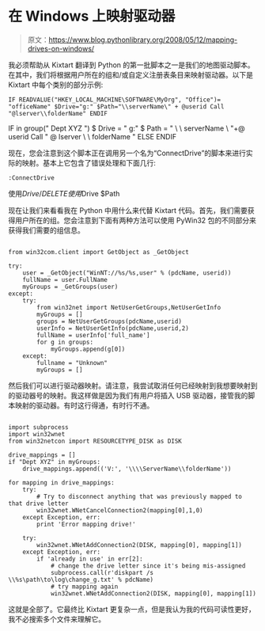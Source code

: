 # 在 Windows 上映射驱动器

> 原文：<https://www.blog.pythonlibrary.org/2008/05/12/mapping-drives-on-windows/>

我必须帮助从 Kixtart 翻译到 Python 的第一批脚本之一是我们的地图驱动脚本。在其中，我们将根据用户所在的组和/或自定义注册表条目来映射驱动器。以下是 Kixtart 中每个类别的部分示例:

 `IF READVALUE("HKEY_LOCAL_MACHINE\SOFTWARE\MyOrg", "Office")= "officeName"
$Drive="g:" $Path="\\serverName\" + @userid Call "@lserver\\folderName"
ENDIF`

IF in group(" Dept XYZ ")
$ Drive = " g:" $ Path = " \ \ serverName \ "+@ userid Call " @ lserver \ \ folderName "
ELSE
ENDIF

现在，您会注意到这个脚本正在调用另一个名为“ConnectDrive”的脚本来进行实际的映射。基本上它包含了错误处理和下面几行:

 `:ConnectDrive`

使用$Drive /DELETE
使用$Drive $Path

现在让我们来看看我在 Python 中用什么来代替 Kixtart 代码。首先，我们需要获得用户所在的组。您会注意到下面有两种方法可以使用 PyWin32 包的不同部分来获得我们需要的组信息。

```

from win32com.client import GetObject as _GetObject 

try:
    user = _GetObject("WinNT://%s/%s,user" % (pdcName, userid))
    fullName = user.FullName
    myGroups = _GetGroups(user)
except:
    try:
        from win32net import NetUserGetGroups,NetUserGetInfo
        myGroups = []
        groups = NetUserGetGroups(pdcName,userid)
        userInfo = NetUserGetInfo(pdcName,userid,2)
        fullName = userInfo['full_name']
        for g in groups:
            myGroups.append(g[0])
    except:
        fullname = "Unknown"
        myGroups = []

```

然后我们可以进行驱动器映射。请注意，我尝试取消任何已经映射到我想要映射到的驱动器号的映射。我这样做是因为我们有用户将插入 USB 驱动器，接管我的脚本映射的驱动器。有时这行得通，有时行不通。

```

import subprocess
import win32wnet
from win32netcon import RESOURCETYPE_DISK as DISK

drive_mappings = []
if "Dept XYZ" in myGroups:
    drive_mappings.append(('V:', '\\\\ServerName\\folderName'))

for mapping in drive_mappings:
    try:
        # Try to disconnect anything that was previously mapped to that drive letter
        win32wnet.WNetCancelConnection2(mapping[0],1,0)
    except Exception, err:
        print 'Error mapping drive!'

    try:
        win32wnet.WNetAddConnection2(DISK, mapping[0], mapping[1])
    except Exception, err:
        if 'already in use' in err[2]:
            # change the drive letter since it's being mis-assigned
            subprocess.call(r'diskpart /s \\%s\path\to\log\change_g.txt' % pdcName)
            # try mapping again
            win32wnet.WNetAddConnection2(DISK, mapping[0], mapping[1])

```

这就是全部了。它最终比 Kixtart 更复杂一点，但是我认为我的代码可读性更好，我不必搜索多个文件来理解它。